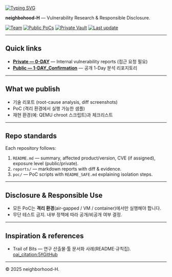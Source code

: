 [![Typing SVG](https://readme-typing-svg.demolab.com?font=Fira+Code&size=40&pause=1000&color=00B863&height=150&lines=who's+Next+Door%3F)](https://git.io/typing-svg)

**neighbohood-H** — Vulnerability Research & Responsible Disclosure.

[![Team](https://img.shields.io/badge/team-neighborhood--H-purple)]()
[![Public PoCs](https://img.shields.io/badge/Public--PoC-1--DAY-green)]()
[![Private Vault](https://img.shields.io/badge/Private--Vault-0--DAY-orange)]()
[![Last update](https://img.shields.io/badge/Last%20update-2025--10--25-lightgrey.svg)]()

---

## Quick links
- [**Private — 0-DAY**](https://github.com/neighborhood-H/0-DAY) — Internal vulnerability reports (접근 요청 필요)
- [**Public — 1-DAY_Confirmation**](https://github.com/neighborhood-H/1-DAY_Confirmation) — 공개 1-Day 분석 리포지토리
---

## What we publish
- 기술 리포트 (root-cause analysis, diff screenshots)
- PoC (격리 환경에서 실행 가능한 샘플)
- 재현 환경(예: QEMU chroot 스크립트)과 체크리스트

---

## Repo standards
Each repository follows:
1. `README.md` — summary, affected product/version, CVE (if assigned), exposure level (public/private).
2. `reports/` — markdown reports with diff & evidence.
3. `poc/` — PoC scripts with `README_SAFE.md` explaining isolation steps.


---

## Disclosure & Responsible Use
- 모든 PoC는 **격리 환경**(air-gapped / VM / container)에서만 실행해야 합니다.  
- 무단 테스트 금지. 내부 정책에 따라 공개/비공개 여부 결정.


---

## Inspiration & references
- Trail of Bits — 연구 산출물·툴 문서화 사례(README·규칙집).  [oai_citation:5‡GitHub](https://github.com/trailofbits?utm_source=chatgpt.com)


---
   
   
© 2025 neighborhood-H.   
                                                                                                            
<!--

**Here are some ideas to get you started:**

🙋‍♀️ A short introduction - what is your organization all about?
🌈 Contribution guidelines - how can the community get involved?
👩‍💻 Useful resources - where can the community find your docs? Is there anything else the community should know?
🍿 Fun facts - what does your team eat for breakfast?
🧙 Remember, you can do mighty things with the power of [Markdown](https://docs.github.com/github/writing-on-github/getting-started-with-writing-and-formatting-on-github/basic-writing-and-formatting-syntax)
-->
